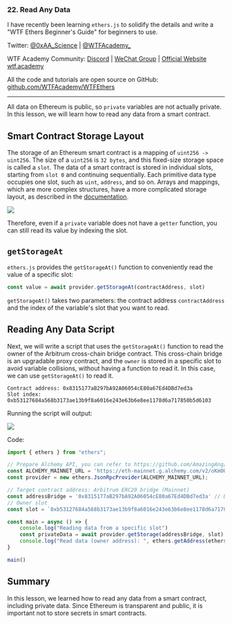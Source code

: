 ### 22. Read Any Data

I have recently been learning `ethers.js` to solidify the details and write a "WTF Ethers Beginner's Guide" for beginners to use.

Twitter: [@0xAA_Science](https://twitter.com/0xAA_Science) | [@WTFAcademy_](https://twitter.com/WTFAcademy_)

WTF Academy Community: [Discord](https://discord.gg/5akcruXrsk) | [WeChat Group](https://docs.google.com/forms/d/e/1FAIpQLSe4KGT8Sh6sJ7hedQRuIYirOoZK_85miz3dw7vA1-YjodgJ-A/viewform?usp=sf_link) | [Official Website wtf.academy](https://wtf.academy)

All the code and tutorials are open source on GitHub: [github.com/WTFAcademy/WTFEthers](https://github.com/WTFAcademy/WTF-Ethers)

---

All data on Ethereum is public, so `private` variables are not actually private. In this lesson, we will learn how to read any data from a smart contract.

## Smart Contract Storage Layout

The storage of an Ethereum smart contract is a mapping of `uint256 -> uint256`. The size of a `uint256` is `32 bytes`, and this fixed-size storage space is called a `slot`. The data of a smart contract is stored in individual slots, starting from `slot 0` and continuing sequentially. Each primitive data type occupies one slot, such as `uint`, `address`, and so on. Arrays and mappings, which are more complex structures, have a more complicated storage layout, as described in the [documentation](https://docs.soliditylang.org/en/v0.8.17/internals/layout_in_storage.html?highlight=Layout%20of%20State%20Variables%20in%20Storage).

![](./img/22-1.png)

Therefore, even if a `private` variable does not have a `getter` function, you can still read its value by indexing the slot.

## `getStorageAt`

`ethers.js` provides the `getStorageAt()` function to conveniently read the value of a specific slot:

```js
const value = await provider.getStorageAt(contractAddress, slot)
```

`getStorageAt()` takes two parameters: the contract address `contractAddress` and the index of the variable's slot that you want to read.

## Reading Any Data Script

Next, we will write a script that uses the `getStorageAt()` function to read the owner of the Arbitrum cross-chain bridge contract. This cross-chain bridge is an upgradable proxy contract, and the `owner` is stored in a specific slot to avoid variable collisions, without having a function to read it. In this case, we can use `getStorageAt()` to read it.

```solidity
Contract address: 0x8315177aB297bA92A06054cE80a67Ed4DBd7ed3a
Slot index: 0xb53127684a568b3173ae13b9f8a6016e243e63b6e8ee1178d6a717850b5d6103
```

Running the script will output:

![](./img/22-2.png)

Code:

```js
import { ethers } from "ethers";

// Prepare Alchemy API, you can refer to https://github.com/AmazingAng/WTFSolidity/blob/main/Topics/Tools/TOOL04_Alchemy/readme.md
const ALCHEMY_MAINNET_URL = 'https://eth-mainnet.g.alchemy.com/v2/oKmOQKbneVkxgHZfibs-iFhIlIAl6HDN';
const provider = new ethers.JsonRpcProvider(ALCHEMY_MAINNET_URL);

// Target contract address: Arbitrum ERC20 bridge (Mainnet)
const addressBridge = '0x8315177aB297bA92A06054cE80a67Ed4DBd7ed3a' // DAI Contract
// Owner slot
const slot = `0xb53127684a568b3173ae13b9f8a6016e243e63b6e8ee1178d6a717850b5d6103`

const main = async () => {
    console.log("Reading data from a specific slot")
    const privateData = await provider.getStorage(addressBridge, slot)
    console.log("Read data (owner address): ", ethers.getAddress(ethers.dataSlice(privateData, 12)))    
}

main()
```

## Summary

In this lesson, we learned how to read any data from a smart contract, including private data. Since Ethereum is transparent and public, it is important not to store secrets in smart contracts.
